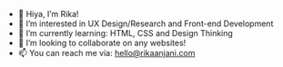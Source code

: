 - 👋 Hiya, I’m Rika!
- 👀 I’m interested in UX Design/Research and Front-end Development
- 🌱 I’m currently learning: HTML, CSS and Design Thinking
- 💞️ I’m looking to collaborate on any websites!
- 📫 You can reach me via: hello@rikaanjani.com

<!---
rikaanjani/rikaanjani is a ✨ special ✨ repository because its `README.md` (this file) appears on your GitHub profile.
You can click the Preview link to take a look at your changes.
--->

